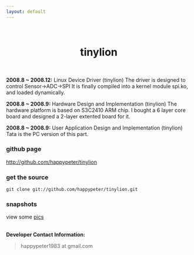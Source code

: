 ```yaml
---
layout: default
---
```

<br />
<h1 style="text-align:center">tinylion</h1>
<br />

 
__2008.8 ~ 2008.12:__ Linux Device Driver (tinylion)
The driver is designed to control Sensor->ADC->SPI It is finally
compiled into a kernel module spi.ko, and loaded dynamically. 

__2008.8 ~ 2008.9:__ Hardware Design and Implementation (tinylion)
The hardware platform is based on S3C2410 ARM chip. I bought a 6 layer
core board and designed a 2-layer extented board for it. 

__2008.8 ~ 2008.9:__ User Application Design and Implementation (tinylion)
Tata is the PC version of this part.
### github page

<http://github.com/happypeter/tinylion>

### get the source

    git clone git://github.com/happypeter/tinylion.git

### snapshots

view some [pics](snapshots.html)

<p><br /><b>Developer Contact Information:</b></p>

<blockquote>
<p>
happypeter1983 at gmail.com
</p>
</blockquote>
